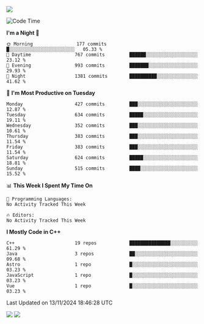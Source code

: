 ![](https://komarev.com/ghpvc/?username=lilpidgey&color=red)
<!--START_SECTION:waka-->
![Code Time](http://img.shields.io/badge/Code%20Time-1%2C491%20hrs%2018%20mins-blue)

**I'm a Night 🦉** 

```text
🌞 Morning                177 commits         █░░░░░░░░░░░░░░░░░░░░░░░░   05.33 % 
🌆 Daytime                767 commits         ██████░░░░░░░░░░░░░░░░░░░   23.12 % 
🌃 Evening                993 commits         ███████░░░░░░░░░░░░░░░░░░   29.93 % 
🌙 Night                  1381 commits        ██████████░░░░░░░░░░░░░░░   41.62 % 
```
📅 **I'm Most Productive on Tuesday** 

```text
Monday                   427 commits         ███░░░░░░░░░░░░░░░░░░░░░░   12.87 % 
Tuesday                  634 commits         █████░░░░░░░░░░░░░░░░░░░░   19.11 % 
Wednesday                352 commits         ███░░░░░░░░░░░░░░░░░░░░░░   10.61 % 
Thursday                 383 commits         ███░░░░░░░░░░░░░░░░░░░░░░   11.54 % 
Friday                   383 commits         ███░░░░░░░░░░░░░░░░░░░░░░   11.54 % 
Saturday                 624 commits         █████░░░░░░░░░░░░░░░░░░░░   18.81 % 
Sunday                   515 commits         ████░░░░░░░░░░░░░░░░░░░░░   15.52 % 
```


📊 **This Week I Spent My Time On** 

```text
💬 Programming Languages: 
No Activity Tracked This Week

🔥 Editors: 
No Activity Tracked This Week
```

**I Mostly Code in C++** 

```text
C++                      19 repos            ███████████████░░░░░░░░░░   61.29 % 
Java                     3 repos             ██░░░░░░░░░░░░░░░░░░░░░░░   09.68 % 
Astro                    1 repo              █░░░░░░░░░░░░░░░░░░░░░░░░   03.23 % 
JavaScript               1 repo              █░░░░░░░░░░░░░░░░░░░░░░░░   03.23 % 
Vue                      1 repo              █░░░░░░░░░░░░░░░░░░░░░░░░   03.23 % 
```




 Last Updated on 13/11/2024 18:46:28 UTC
<!--END_SECTION:waka-->
![](https://hit.yhype.me/github/profile?user_id=42968544)
![](https://komarev.com/ghpvc/?lilpidgey)
